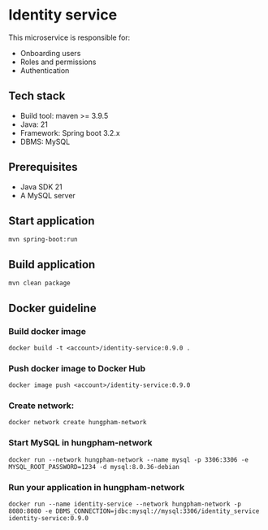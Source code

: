 # Identity service
This microservice is responsible for:
* Onboarding users
* Roles and permissions
* Authentication

## Tech stack
* Build tool: maven >= 3.9.5
* Java: 21
* Framework: Spring boot 3.2.x
* DBMS: MySQL

## Prerequisites
* Java SDK 21
* A MySQL server

## Start application
`mvn spring-boot:run`

## Build application
`mvn clean package`

## Docker guideline
### Build docker image
`docker build -t <account>/identity-service:0.9.0 .`
### Push docker image to Docker Hub
`docker image push <account>/identity-service:0.9.0`
### Create network:
`docker network create hungpham-network`
### Start MySQL in hungpham-network
`docker run --network hungpham-network --name mysql -p 3306:3306 -e MYSQL_ROOT_PASSWORD=1234 -d mysql:8.0.36-debian`
### Run your application in hungpham-network
`docker run --name identity-service --network hungpham-network -p 8080:8080 -e DBMS_CONNECTION=jdbc:mysql://mysql:3306/identity_service identity-service:0.9.0`
